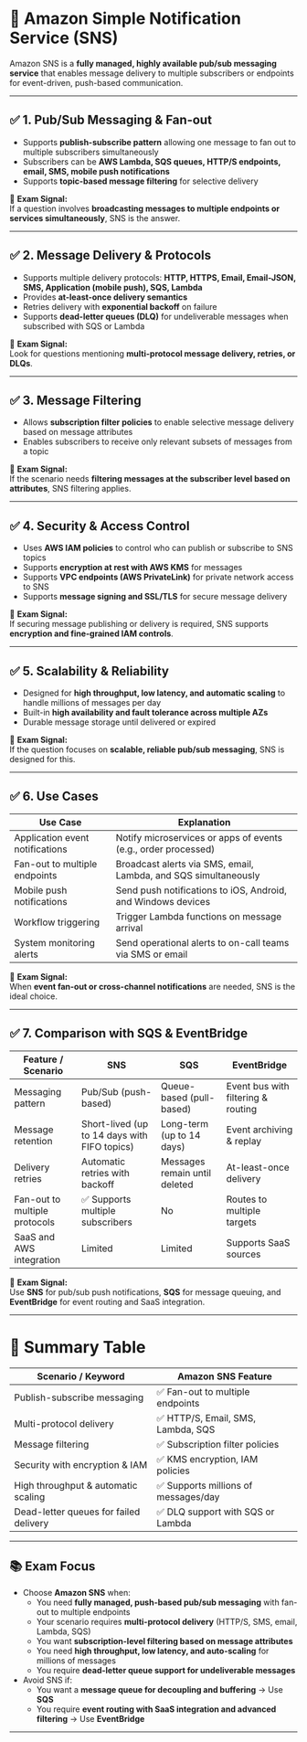 # 📘 Amazon Simple Notification Service (SNS)

Amazon SNS is a **fully managed, highly available pub/sub messaging service** that enables message delivery to multiple subscribers or endpoints for event-driven, push-based communication.

---

## ✅ 1. Pub/Sub Messaging & Fan-out

- Supports **publish-subscribe pattern** allowing one message to fan out to multiple subscribers simultaneously  
- Subscribers can be **AWS Lambda, SQS queues, HTTP/S endpoints, email, SMS, mobile push notifications**  
- Supports **topic-based message filtering** for selective delivery  

📌 **Exam Signal:**  
If a question involves **broadcasting messages to multiple endpoints or services simultaneously**, SNS is the answer.

---

## ✅ 2. Message Delivery & Protocols

- Supports multiple delivery protocols: **HTTP, HTTPS, Email, Email-JSON, SMS, Application (mobile push), SQS, Lambda**  
- Provides **at-least-once delivery semantics**  
- Retries delivery with **exponential backoff** on failure  
- Supports **dead-letter queues (DLQ)** for undeliverable messages when subscribed with SQS or Lambda  

📌 **Exam Signal:**  
Look for questions mentioning **multi-protocol message delivery, retries, or DLQs**.

---

## ✅ 3. Message Filtering

- Allows **subscription filter policies** to enable selective message delivery based on message attributes  
- Enables subscribers to receive only relevant subsets of messages from a topic  

📌 **Exam Signal:**  
If the scenario needs **filtering messages at the subscriber level based on attributes**, SNS filtering applies.

---

## ✅ 4. Security & Access Control

- Uses **AWS IAM policies** to control who can publish or subscribe to SNS topics  
- Supports **encryption at rest with AWS KMS** for messages  
- Supports **VPC endpoints (AWS PrivateLink)** for private network access to SNS  
- Supports **message signing and SSL/TLS** for secure message delivery  

📌 **Exam Signal:**  
If securing message publishing or delivery is required, SNS supports **encryption and fine-grained IAM controls**.

---

## ✅ 5. Scalability & Reliability

- Designed for **high throughput, low latency, and automatic scaling** to handle millions of messages per day  
- Built-in **high availability and fault tolerance across multiple AZs**  
- Durable message storage until delivered or expired  

📌 **Exam Signal:**  
If the question focuses on **scalable, reliable pub/sub messaging**, SNS is designed for this.

---

## ✅ 6. Use Cases

| Use Case                 | Explanation                                         |
| ------------------------ | ------------------------------------------------- |
| Application event notifications | Notify microservices or apps of events (e.g., order processed) |
| Fan-out to multiple endpoints       | Broadcast alerts via SMS, email, Lambda, and SQS simultaneously |
| Mobile push notifications      | Send push notifications to iOS, Android, and Windows devices |
| Workflow triggering           | Trigger Lambda functions on message arrival       |
| System monitoring alerts      | Send operational alerts to on-call teams via SMS or email |

📌 **Exam Signal:**  
When **event fan-out or cross-channel notifications** are needed, SNS is the ideal choice.

---

## ✅ 7. Comparison with SQS & EventBridge

| Feature / Scenario            | SNS                              | SQS                        | EventBridge                  |
| ---------------------------- | -------------------------------- | -------------------------- | ---------------------------- |
| Messaging pattern             | Pub/Sub (push-based)              | Queue-based (pull-based)   | Event bus with filtering & routing |
| Message retention            | Short-lived (up to 14 days with FIFO topics) | Long-term (up to 14 days)   | Event archiving & replay      |
| Delivery retries             | Automatic retries with backoff   | Messages remain until deleted | At-least-once delivery        |
| Fan-out to multiple protocols | ✅ Supports multiple subscribers | No                         | Routes to multiple targets    |
| SaaS and AWS integration     | Limited                         | Limited                    | Supports SaaS sources         |

📌 **Exam Signal:**  
Use **SNS** for pub/sub push notifications, **SQS** for message queuing, and **EventBridge** for event routing and SaaS integration.

---

# 🧠 Summary Table

| Scenario / Keyword                  | Amazon SNS Feature                           |
| ---------------------------------- | -------------------------------------------- |
| Publish-subscribe messaging         | ✅ Fan-out to multiple endpoints             |
| Multi-protocol delivery             | ✅ HTTP/S, Email, SMS, Lambda, SQS           |
| Message filtering                   | ✅ Subscription filter policies               |
| Security with encryption & IAM      | ✅ KMS encryption, IAM policies                |
| High throughput & automatic scaling | ✅ Supports millions of messages/day          |
| Dead-letter queues for failed delivery | ✅ DLQ support with SQS or Lambda             |

---

## 📚 Exam Focus

- Choose **Amazon SNS** when:  
  - You need **fully managed, push-based pub/sub messaging** with fan-out to multiple endpoints  
  - Your scenario requires **multi-protocol delivery** (HTTP/S, SMS, email, Lambda, SQS)  
  - You want **subscription-level filtering based on message attributes**  
  - You need **high throughput, low latency, and auto-scaling** for millions of messages  
  - You require **dead-letter queue support for undeliverable messages**  
- Avoid SNS if:  
  - You want a **message queue for decoupling and buffering** → Use **SQS**  
  - You require **event routing with SaaS integration and advanced filtering** → Use **EventBridge**

---
